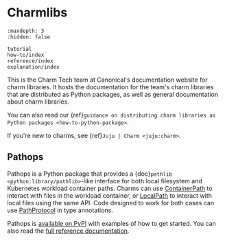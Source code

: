 # Charmlibs

```{toctree}
:maxdepth: 3
:hidden: false

tutorial
how-to/index
reference/index
explanation/index
```

This is the Charm Tech team at Canonical's documentation website for charm libraries. It hosts the documentation for the team's charm libraries that are distributed as Python packages, as well as general documentation about charm libraries.

You can also read our {ref}`guidance on distributing charm libraries as Python packages <how-to-python-package>`.

If you're new to charms, see {ref}`Juju | Charm <juju:charm>`.

## Pathops

Pathops is a Python package that provides a {doc}`pathlib <python:library/pathlib>`-like interface for both local filesystem and Kubernetes workload container paths. Charms can use [ContainerPath](pathops.ContainerPath) to interact with files in the workload container, or [LocalPath](pathops.LocalPath) to interact with local files using the same API. Code designed to work for both cases can use [PathProtocol](pathops.PathProtocol) in type annotations.

Pathops is [available on PyPI](https://pypi.org/project/charmlibs-pathops) with examples of how to get started. You can also read the [full reference documentation](pathops).
